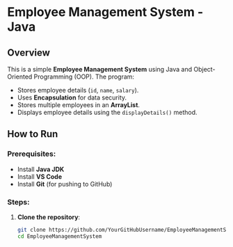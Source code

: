 # Employee Management System - Java

## Overview
This is a simple **Employee Management System** using Java and Object-Oriented Programming (OOP). The program:
- Stores employee details (`id`, `name`, `salary`).
- Uses **Encapsulation** for data security.
- Stores multiple employees in an **ArrayList**.
- Displays employee details using the `displayDetails()` method.

## How to Run
### Prerequisites:
- Install **Java JDK**
- Install **VS Code**
- Install **Git** (for pushing to GitHub)

### Steps:
1. **Clone the repository**:
   ```sh
   git clone https://github.com/YourGitHubUsername/EmployeeManagementSystem.git
   cd EmployeeManagementSystem
